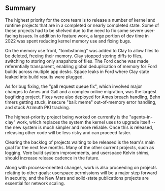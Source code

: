 ## Summary

The highest priority for the core team is to release a number of kernel and runtime projects that are in a completed or nearly completed state.  Some of these projects had to be shelved due to the need to fix some severe user-facing issues.  In addition to feature work, a large portion of dev time in 2022 was spent reducing kernel memory use and fixing bugs.

On the memory use front, "tombstoning" was added to Clay to allow files to be deleted, freeing their memory.  Clay stopped storing diffs to files, switching to storing only snapshots of files.  The Ford cache was made referentially transparent, enabling global deduplication of memory for Ford builds across multiple app desks.  Space leaks in Ford where Clay state leaked into build results were plugged.

As for bug fixing, the "gall request queue fix", which involved major changes to Ames and Gall and a complex online migration, was the largest bugfixing project.  Fixes were also deployed for Ames breach handling, Behn timers getting stuck, insecure "bail: meme" out-of-memory error handling, and stuck Azimuth PKI tracking.

The highest-priority project being worked on currently is the "agents-in-clay" work, which replaces the system the kernel uses to upgrade itself -- the new system is much simpler and more reliable.  Once this is released, releasing other code will be less risky and can proceed faster.

Clearing the backlog of projects waiting to be released is the team's main goal for the next few months.  Many of the other current projects, such as logging, Vere build system improvements, and userspace Kelvin shims, should increase release cadence in the future.

Along with process-oriented changes, work is also proceeding on projects relating to other goals: userspace permissions will be a major step forward in security, and the New Mars and solid-state publications projects are essential for network scaling.
